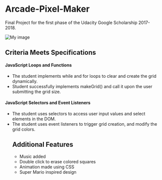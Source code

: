 # Arcade-Pixel-Maker
Final Project for the first phase of the Udacity Google Scholarship 2017-2018.

![My image](http://res.cloudinary.com/dikujrdbe/image/upload/v1513607128/Pac_Man_nwa3cm.png)


<h2>Criteria Meets Specifications</h2>

<h4>JavaScript Loops and Functions</h4>
	
<ul>
	<li>The student implements while and for loops to clear and create the grid dynamically.</li>

<li>Student successfully implements makeGrid() and call it upon the user submitting the grid size.</li>
</ul>

<h4>JavaScript Selectors and Event Listeners</h4>
	
<ul>
	<li>The student uses selectors to access user input values and select elements in the DOM.</li>

<li>The student uses event listeners to trigger grid creation, and modify the grid colors.</li>

<h2>Additional Features</h2>
<ul>
	<li>Music added</li>
	<li>Double click to erase colored squares</li>
	<li>Animation made using CSS</li>
	<li>Super Mario inspired design</li>
	
</ul>
